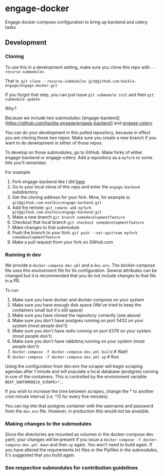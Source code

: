 # engage-docker

Engage docker-compose configuration to bring up backend and celery tasks

## **Development**

### **Cloning**

To use this in a development setting, make sure you clone this repo with `--recurse-submodules`

That is:
`git clone --recurse-submodules git@github.com:hackla-engage/engage-docker.git`

If you forgot that step, you can just issue `git submodule init` and then `git submodule update`

_Why?_

Because we include two submodules: [engage-backend](https://github.com/hackla-engage/engage-backend] and [engage-celery](git@github.com:hackla-engage/engage-celery.git)

You can do your development in this pulled repository, because in effect you are cloning those two repos. Make sure you create a new branch if you want to do development in either of those repos.

To develop on those submodules, go to GitHub. Make forks of either engage-backend or engage-celery. Add a repository as a `myfork` or some title you'll remember.

For example:

1. Fork engage-backend like I did [here](https://github.com/eselkin/engage-backend)
2. Go to your local clone of this repo and enter the `engage-backend` subdirectory
3. Get the cloning address for your fork. Mine, for example is: `git@github.com:eselkin/engage-backend.git`
4. Add the remote: `git remote add myfork git@github.com:eselkin/engage-backend.git`
5. Make a new branch `git branch somedevelopmentfeature`
6. Checkout that local branch `git checkout somedevelopmentfeature`
7. Make changes to that submodule
8. Push the branch to your fork: `git push --set-upstream myfork somedevelopmentfeature`
9. Make a pull request from your fork on GitHub.com

### **Running in dev**

We provide a `docker-compose-dev.yml` and a `dev.env`. The docker-compose file uses this environment file for its configuration. Several attributes can be changed but it is recommended that you do not include changes to that file in a PR.

To run:

1. Make sure you have docker and docker-compose on your system
2. Make sure you have enough disk space (We've tried to keep the containers small but it's still space)
3. Make sure you have cloned the repository correctly (see above)
4. Make sure you don't have postgres running on port 5432 on your system (most people don't)
5. Make sure you don't have redis running on port 6379 on your system (most people don't)
6. Make sure you don't have rabbitmq running on your system (most people don't)
7. `docker-compose -f docker-compose-dev.yml build` # Wait!
8. `docker-compose -f docker-compose-dev.yml up` # Run

Using the configuration from dev.env the scraper will begin scraping agendas after 1 minute and will populate a local database (postgres) running in one of the containers. This is controlled by the environment variable `BEAT_SANTAMONICA_SCRAPE=*`...

If you wish to increase the time between scrapes, change the \* to another cron minute interval (i.e. \*/5 for every five minutes).

You can log into that postgres container with the username and password from the `dev.env` file. However, in production this would not be possible.

### **Making changes to the submodules**

Since the directories are mounted as volumes in the docker-compose dev yaml, your changes will be present if you issue a `docker-compose -f docker-compose-dev.yml down` and then `up` again. You won't need to build again. If you have altered the requirements.txt files or the Pipfiles in the submodules, it's suggested that you build again.

### See respective submodules for contribution guidelines
